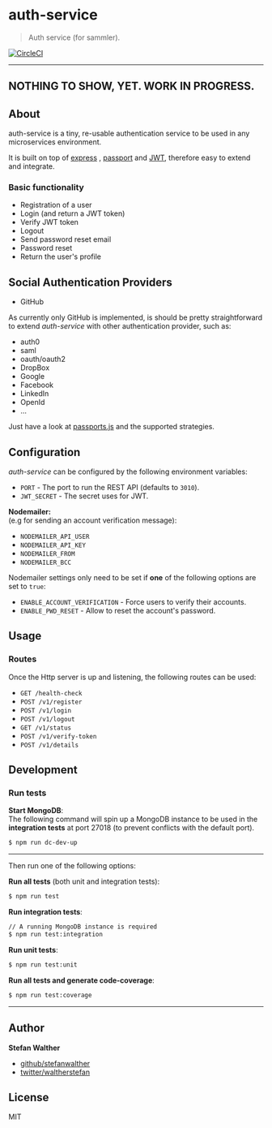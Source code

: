 # auth-service

> Auth service (for sammler).

[![CircleCI](https://img.shields.io/circleci/project/github/sammler/auth-service.svg)](https://circleci.com/gh/sammler/auth-service)

---
NOTHING TO SHOW, YET. WORK IN PROGRESS.
---

## About
auth-service is a tiny, re-usable authentication service to be used in any microservices environment.

It is built on top of [express](https://expressjs.com/) , [passport](http://passportjs.org/) and [JWT](https://jwt.io/), therefore easy to extend and integrate.

### Basic functionality

- Registration of a user
- Login (and return a JWT token)
- Verify JWT token
- Logout
- Send password reset email
- Password reset
- Return the user's profile

## Social Authentication Providers

- GitHub

As currently only GitHub is implemented, is should be pretty straightforward to extend _auth-service_ with other authentication provider, such as:
 
- auth0
- saml
- oauth/oauth2
- DropBox
- Google
- Facebook
- LinkedIn
- OpenId
- ...

Just have a look at [passports.js](http://passportjs.org/) and the supported strategies.

## Configuration
_auth-service_ can be configured by the following environment variables:

- `PORT` - The port to run the REST API (defaults to `3010`).
- `JWT_SECRET` - The secret uses for JWT.

**Nodemailer:**   
(e.g for sending an account verification message):

- `NODEMAILER_API_USER`
- `NODEMAILER_API_KEY`
- `NODEMAILER_FROM`
- `NODEMAILER_BCC`

Nodemailer settings only need to be set if **one** of the following options are set to `true`:

- `ENABLE_ACCOUNT_VERIFICATION` - Force users to verify their accounts.
- `ENABLE_PWD_RESET` - Allow to reset the account's password.

## Usage

### Routes
Once the Http server is up and listening, the following routes can be used:

- `GET /health-check`
- `POST /v1/register`
- `POST /v1/login`
- `POST /v1/logout`
- `GET /v1/status`
- `POST /v1/verify-token`
- `POST /v1/details`

## Development
### Run tests

**Start MongoDB**:  
The following command will spin up a MongoDB instance to be used in the **integration tests** at port 27018 (to prevent conflicts with the default port).

```sh
$ npm run dc-dev-up
```

---

Then run one of the following options:

**Run all tests** (both unit and integration tests):
```sh
$ npm run test
```

**Run integration tests**:

```sh
// A running MongoDB instance is required
$ npm run test:integration
```

**Run unit tests**:
```sh
$ npm run test:unit
```

**Run all tests and generate code-coverage**:
```sh
$ npm run test:coverage
```

---

## Author
**Stefan Walther**

* [github/stefanwalther](https://github.com/stefanwalther)
* [twitter/waltherstefan](http://twitter.com/waltherstefan)

## License
MIT

